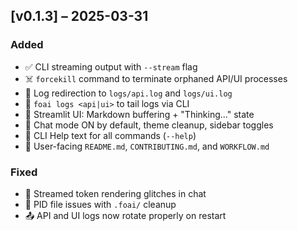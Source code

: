 
## [v0.1.3] – 2025-03-31

### Added
- ✅ CLI streaming output with `--stream` flag
- ☠️ `forcekill` command to terminate orphaned API/UI processes
- 📜 Log redirection to `logs/api.log` and `logs/ui.log`
- 📡 `foai logs <api|ui>` to tail logs via CLI
- 🧾 Streamlit UI: Markdown buffering + "Thinking..." state
- 🎨 Chat mode ON by default, theme cleanup, sidebar toggles
- 🧰 CLI Help text for all commands (`--help`)
- 📄 User-facing `README.md`, `CONTRIBUTING.md`, and `WORKFLOW.md`

### Fixed
- 🐛 Streamed token rendering glitches in chat
- 📁 PID file issues with `.foai/` cleanup
- 📤 API and UI logs now rotate properly on restart
